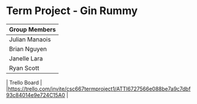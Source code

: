 # Term Project - Gin Rummy
| Group Members |
|---------------|
| Julian Manaois |
| Brian Nguyen |
| Janelle Lara |
| Ryan Scott |

| Trello Board | 
|https://trello.com/invite/csc667termproject1/ATTI6727566e088be7a9c7dbf93c84014e9e724C15A0 |
